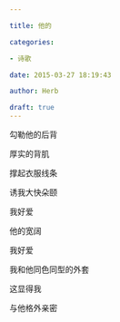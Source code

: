 ```yaml
---

title: 他的

categories:

- 诗歌

date: 2015-03-27 18:19:43

author: Herb

draft: true
---
```


勾勒他的后背

厚实的背肌

撑起衣服线条

诱我大快朵颐

我好爱

他的宽阔

我好爱

我和他同色同型的外套

这显得我

与他格外亲密